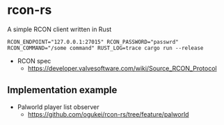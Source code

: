 # rcon-rs
A simple RCON client written in Rust

```
RCON_ENDPOINT="127.0.0.1:27015" RCON_PASSWORD="passwrd" RCON_COMMAND="/some command" RUST_LOG=trace cargo run --release
```

* RCON spec
  * https://developer.valvesoftware.com/wiki/Source_RCON_Protocol

## Implementation example
* Palworld player list observer
    *  https://github.com/ogukei/rcon-rs/tree/feature/palworld
